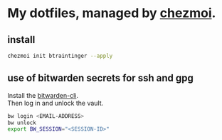 # My dotfiles, managed by [chezmoi](https://github.com/twpayne/chezmoi).

## install

```sh
chezmoi init btraintinger --apply
```

## use of bitwarden secrets for ssh and gpg

Install the [bitwarden-cli](https://bitwarden.com/help/article/cli/).  
Then log in and unlock the vault.  

```sh
bw login <EMAIL-ADDRESS>
bw unlock
export BW_SESSION="<SESSION-ID>"
```
